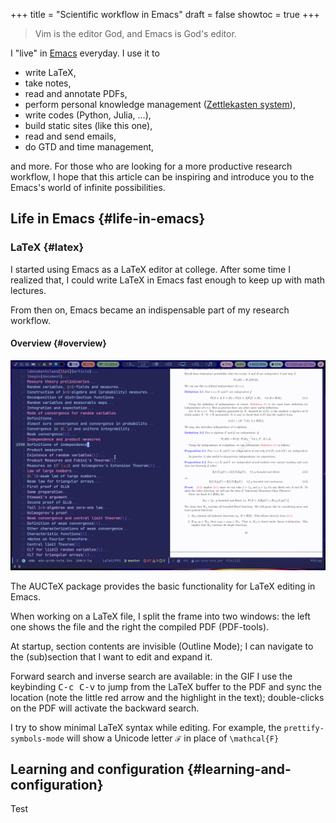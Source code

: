 +++
title = "Scientific workflow in Emacs"
draft = false
showtoc = true
+++

> Vim is the editor God, and Emacs is God's editor.

I "live" in [Emacs](https://www.gnu.org/software/emacs/) everyday. I use it to

-   write LaTeX,
-   take notes,
-   read and annotate PDFs,
-   perform personal knowledge management ([Zettlekasten system](https://en.wikipedia.org/wiki/Zettelkasten)),
-   write codes (Python, Julia, ...),
-   build static sites (like this one),
-   read and send emails,
-   do GTD and time management,

and more.
For those who are looking for a more productive research workflow,
I hope that this article can be inspiring and introduce you to the Emacs's world of infinite possibilities.


## Life in Emacs {#life-in-emacs}


### LaTeX {#latex}

I started using Emacs as a LaTeX editor at college. After some time I realized that, I could write LaTeX in Emacs fast enough to keep up with math lectures.

From then on, Emacs became an indispensable part of my research workflow.


#### Overview {#overview}

![LaTeX](./LaTeX-small.gif)

The AUCTeX package provides the basic functionality for LaTeX editing in Emacs.

When working on a LaTeX file, I split the frame into two windows: the left one shows the file and the right the compiled PDF (PDF-tools).

At startup, section contents are invisible (Outline Mode); I can navigate to the (sub)section that I want to edit and expand it.

Forward search and inverse search are available: in the GIF I use the keybinding <kbd>C-c C-v</kbd> to jump from the LaTeX buffer to the PDF and sync the location (note the little red arrow and the highlight in the text); double-clicks on the PDF will activate the backward search.

I try to show minimal LaTeX syntax while editing.
For example, the `prettify-symbols-mode` will show a Unicode letter `ℱ` in place of `\mathcal{F}`


## Learning and configuration {#learning-and-configuration}

Test
